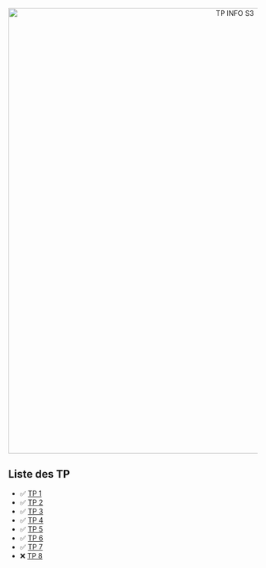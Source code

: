 <p align=center>
<a href="https://perso.liris.cnrs.fr/nicolas.pronost/UCBL/LIFAPSD/"><img src="https://cdn.discordapp.com/attachments/1079180981971472394/1156352272511537213/TP_INFO_S3.gif?ex=6514a879&is=651356f9&hm=597cd0456b198b85f60a916ab1600e4062f7445546ca9477bf5a1183eac6d6b1&" alt="TP INFO S3" style="width: 900px; height: auto;"/></a>
</p>

## Liste des TP
- ✅ [TP 1](https://perso.liris.cnrs.fr/nicolas.pronost/UCBL/LIFAPSD/TP/TP1.pdf)
- ✅ [TP 2](https://perso.liris.cnrs.fr/nicolas.pronost/UCBL/LIFAPSD/TP/TP2.pdf)
- ✅ [TP 3](https://perso.liris.cnrs.fr/nicolas.pronost/UCBL/LIFAPSD/TP/TP3.pdf)
- ✅ [TP 4](https://perso.liris.cnrs.fr/nicolas.pronost/UCBL/LIFAPSD/TP/TP4.pdf)
- ✅ [TP 5](https://perso.liris.cnrs.fr/nicolas.pronost/UCBL/LIFAPSD/TP/TP5.pdf)
- ✅ [TP 6](https://perso.liris.cnrs.fr/nicolas.pronost/UCBL/LIFAPSD/TP/TP6.pdf)
- ✅ [TP 7](https://perso.liris.cnrs.fr/nicolas.pronost/UCBL/LIFAPSD/TP/TP7.pdf)
- ❌ [TP 8](https://perso.liris.cnrs.fr/nicolas.pronost/UCBL/LIFAPSD/TP/TP8.pdf)